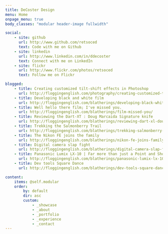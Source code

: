 ```yaml
---
title: DeCoster Design
menu: Home
onpage_menu: true
body_classes: "modular header-image fullwidth"

social:
    - site: github
      url: http://www.github.com/retsoced
      text: Code with me on Github
    - site: linkedin
      url: http://www.linkedin.com/in/ddecoster
      text: Connect with me on LinkedIn
    - site: flickr
      url: http://www.flickr.com/photos/retsoced
      text: Follow me on Flickr

blogged:
    - title: Creating customized tilt-shift effects in Photoshop
      url: http://floggingenglish.com/photography/creating-customized-tilt-shift-effects-photoshop/
    - title: Developing black and white film
      url: http://floggingenglish.com/blatherings/developing-black-white-film/
    - title: Well hello there film; I've missed you.
      url: http://floggingenglish.com/blatherings/film-missed-you/
    - title: Reviewing the Dart-XT : Doug Marcaida Signature knife
      url: http://floggingenglish.com/blatherings/reviewing-dart-xl-doug-marcaida-signature-knife/
    - title: Trekking the Salmonberry Trail
      url: http://floggingenglish.com/blatherings/trekking-salmonberry-trail/
    - title: The Nikon FE joins the family
      url: http://floggingenglish.com/blatherings/nikon-fe-joins-family/
    - title: Digital camera slap fight
      url: http://floggingenglish.com/blatherings/digital-camera-slap-fight/
    - title: Panasonic Lumix LX-10 | Far more than just a Point and Shoot
      url: http://floggingenglish.com/blatherings/panasonic-lumix-lx-10-point-shoot/
    - title: Dev tools Square Dance
      url: http://floggingenglish.com/blatherings/dev-tools-square-dance/

content:
    items: @self.modular
    order:
        by: default
        dir: asc
        custom:
            - _showcase
            - _about
            - _portfolio
            - _experience
            - _contact
---
```



